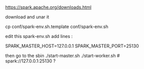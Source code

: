 https://spark.apache.org/downloads.html

download and unar it 

cp conf/spark-env.sh.template conf/spark-env.sh

edit this spark-env.sh  add lines :

SPARK_MASTER_HOST=127.0.0.1
SPARK_MASTER_PORT=25130


then go to the sbin
./start-master.sh
./start-worker.sh # spark://127.0.0.1:25130 ? 